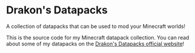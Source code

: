 # Drakon's Datapacks

A collection of datapacks that can be used to mod your Minecraft worlds!

This is the source code for my Minecraft datapack collection. You can read about some of my datapacks on the [Drakon's Datapacks official website](https://sites.google.com/view/drakons-datapacks/)!
